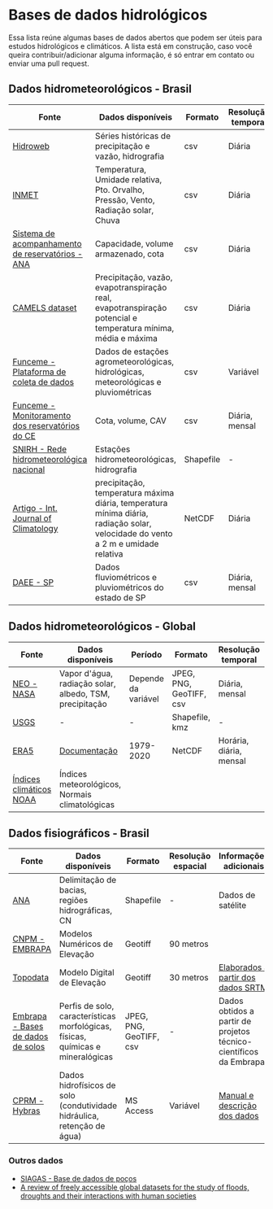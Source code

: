 # Bases de dados hidrológicos

Essa lista reúne algumas bases de dados abertos que podem ser úteis para estudos hidrológicos e climáticos.
A lista está em construção, caso você queira contribuir/adicionar alguma informação, é só entrar em contato ou enviar uma pull request.

## Dados hidrometeorológicos - Brasil

| Fonte | Dados disponíveis | Formato | Resolução temporal | Informações adicionais |
|  ---  |        ---        |   ---   |         ---        |          ---           |
| [Hidroweb](http://www.snirh.gov.br/hidroweb/) | Séries históricas de precipitação e vazão, hidrografia | csv | Diária | Tem API. Estações convencionais. |
| [INMET](https://portal.inmet.gov.br/dadoshistoricos) | Temperatura, Umidade relativa, Pto. Orvalho, Pressão, Vento, Radiação solar, Chuva | csv | Diária | Estações automáticas |
| [Sistema de acompanhamento de reservatórios - ANA](https://www.ana.gov.br/sar/) | Capacidade, volume armazenado, cota | csv | Diária | | 
| [CAMELS dataset](https://zenodo.org/record/3964745#.X0kNr8hKg2w) | Precipitação, vazão, evapotranspiração real, evapotranspiração potencial e temperatura mínima, média e máxima | csv | Diária | |
| [Funceme - Plataforma de coleta de dados](http://funceme.br/pcd) | Dados de estações agrometeorológicas, hidrológicas, meteorológicas e pluviométricas | csv | Variável | Tem API. Reune dados de diversas instituições |
| [Funceme - Monitoramento dos reservatórios do CE](http://funceme.br/pcd) | Cota, volume, CAV | csv | Diária, mensal | [Acesse a versão original do portal](http://www.hidro.ce.gov.br/) | 
| [SNIRH - Rede hidrometeorológica nacional](http://portal1.snirh.gov.br/ana/apps/webappviewer/index.html?id=e1abba60063d4c13a5594c5c8b4cba51) | Estações hidrometeorológicas, hidrografia | Shapefile | - | - |
| [Artigo - Int. Journal of Climatology](https://rmets.onlinelibrary.wiley.com/doi/full/10.1002/joc.4518) | precipitação, temperatura máxima diária, temperatura mínima diária, radiação solar, velocidade do vento a 2 m e umidade relativa | NetCDF | Diária | Base de dados disponível [aqui](https://utexas.app.box.com/v/Xavier-etal-IJOC-DATA).
| [DAEE - SP](http://www.hidrologia.daee.sp.gov.br/) | Dados fluviométricos e pluviométricos do estado de SP | csv | Diária, mensal | - |
 
## Dados hidrometeorológicos - Global 
 
| Fonte | Dados disponíveis | Período | Formato | Resolução temporal | Informações adicionais |
|  ---  |        ---        |   ---   |   ---   |        ---         |          ---           |
| [NEO - NASA](https://neo.sci.gsfc.nasa.gov/) | Vapor d'água, radiação solar, albedo, TSM, precipitação | Depende da variável | JPEG, PNG, GeoTIFF, csv | Diária, mensal | Dados de satélite |
| [USGS](https://earthexplorer.usgs.gov/) | - | - | Shapefile, kmz | - | Dados de satélite |
| [ERA5](https://www.ecmwf.int/en/forecasts/datasets/reanalysis-datasets/era5) | [Documentação](https://confluence.ecmwf.int/display/CKB/ERA5%3A+data+documentation) | 1979-2020 | NetCDF | Horária, diária, mensal | Dados de satélite |
| [Índices climáticos NOAA](https://www.ncdc.noaa.gov/cdo-web/datasets) | Índices meteorológicos, Normais climatológicas |  |  |  |  |  |

## Dados fisiográficos - Brasil

| Fonte | Dados disponíveis | Formato | Resolução espacial | Informações adicionais |
|  ---  |        ---        |   ---   |        ---         |          ---           |
| [ANA](http://dadosabertos.ana.gov.br/) | Delimitação de bacias, regiões hidrográficas, CN | Shapefile | - | Dados de satélite |
| [CNPM - EMBRAPA](https://www.cnpm.embrapa.br/projetos/relevobr/download/index.htm) | Modelos Numéricos de Elevação | Geotiff | 90 metros |  |
| [Topodata](http://www.webmapit.com.br/inpe/topodata/) | Modelo Digital de Elevação | Geotiff | 30 metros | [Elaborados a partir dos dados SRTM](http://www.dsr.inpe.br/topodata/index.php) |
| [Embrapa - Bases de dados de solos](https://www.embrapa.br/solos/sibcs/bases-de-dados-de-solos) | Perfis de solo, características morfológicas, físicas, químicas e mineralógicas | JPEG, PNG, GeoTIFF, csv | - | Dados obtidos a partir de projetos técnico-científicos da Embrapa |
| [CPRM - Hybras](http://www.cprm.gov.br/publique/Hidrologia/Pesquisa-e-Inovacao/HYBRAS-4930.html/) | Dados hidrofísicos de solo (condutividade hidráulica, retenção de água) | MS Access | Variável | [Manual e descrição dos dados](http://www.cprm.gov.br/publique/Hidrologia/Pesquisa-e-Inovacao/HYBRAS-4930.html)

### Outros dados

- [SIAGAS - Base de dados de poços](http://siagasweb.cprm.gov.br/layout/)
- [A review of freely accessible global datasets for the study of floods, droughts and their interactions with human societies](https://onlinelibrary.wiley.com/doi/full/10.1002/wat2.1424)
